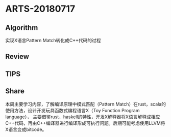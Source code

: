 # ARTS-20180717


## Algorithm
实现X语言Pattern Match转化成C++代码的过程

## Review

## TIPS

## Share
本周主要学习内容，了解编译原理中模式匹配（Pattern Match）在rust，scala的使用方法，设计开发玩具函数式编程语言X（Toy Function Program language）， 主要借鉴rust，haskell的特性，开发X解释器将X语言解释成相应C++代码，再由C++编译器进行编译形成可执行问题。后期可能考虑使用LLVM将X语言变成bitcode。
